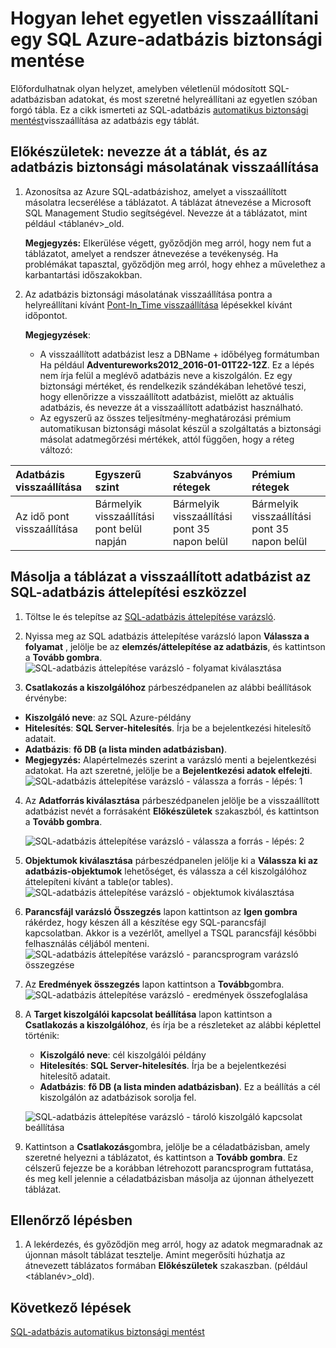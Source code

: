 <properties
    pageTitle="Egyetlen Azure SQL-adatbázis biztonsági másolatának visszaállítása |} Microsoft Azure"
    description="Megtudhatja, hogy miként Azure SQL-adatbázis biztonsági mentése egyetlen visszaállítani."
    services="sql-database"
    documentationCenter=""
    authors="dalechen"
    manager="felixwu"
    editor=""/>

<tags
    ms.service="sql-database"
    ms.workload="data-management"
    ms.tgt_pltfrm="na"
    ms.devlang="na"
    ms.topic="article"
    ms.date="08/31/2016"
    ms.author="daleche"/>


# <a name="how-to-restore-a-single-table-from-an-azure-sql-database-backup"></a>Hogyan lehet egyetlen visszaállítani egy SQL Azure-adatbázis biztonsági mentése

Előfordulhatnak olyan helyzet, amelyben véletlenül módosított SQL-adatbázisban adatokat, és most szeretné helyreállítani az egyetlen szóban forgó tábla. Ez a cikk ismerteti az SQL-adatbázis [automatikus biztonsági mentést](sql-database-automated-backups.md)visszaállítása az adatbázis egy táblát.

## <a name="preparation-steps-rename-the-table-and-restore-a-copy-of-the-database"></a>Előkészületek: nevezze át a táblát, és az adatbázis biztonsági másolatának visszaállítása
1. Azonosítsa az Azure SQL-adatbázishoz, amelyet a visszaállított másolatra lecserélése a táblázatot. A táblázat átnevezése a Microsoft SQL Management Studio segítségével. Nevezze át a táblázatot, mint például &lt;táblanév&gt;_old.

    **Megjegyzés:** Elkerülése végett, győződjön meg arról, hogy nem fut a táblázatot, amelyet a rendszer átnevezése a tevékenység. Ha problémákat tapasztal, győződjön meg arról, hogy ehhez a művelethez a karbantartási időszakokban.

2. Az adatbázis biztonsági másolatának visszaállítása pontra a helyreállítani kívánt [Pont-In_Time visszaállítása](sql-database-recovery-using-backups.md#point-in-time-restore) lépésekkel kívánt időpontot.

    **Megjegyzések**:
    - A visszaállított adatbázist lesz a DBName + időbélyeg formátumban Ha például **Adventureworks2012_2016-01-01T22-12Z**. Ez a lépés nem írja felül a meglévő adatbázis neve a kiszolgálón. Ez egy biztonsági mértéket, és rendelkezik szándékában lehetővé teszi, hogy ellenőrizze a visszaállított adatbázist, mielőtt az aktuális adatbázis, és nevezze át a visszaállított adatbázist használható.
    - Az egyszerű az összes teljesítmény-meghatározási prémium automatikusan biztonsági másolat készül a szolgáltatás a biztonsági másolat adatmegőrzési mértékek, attól függően, hogy a réteg változó:

| Adatbázis visszaállítása | Egyszerű szint | Szabványos rétegek | Prémium rétegek |
| :-- | :-- | :-- | :-- |
|  Az idő pont visszaállítása |  Bármelyik visszaállítási pont belül napján|Bármelyik visszaállítási pont 35 napon belül| Bármelyik visszaállítási pont 35 napon belül|

## <a name="copying-the-table-from-the-restored-database-by-using-the-sql-database-migration-tool"></a>Másolja a táblázat a visszaállított adatbázist az SQL-adatbázis áttelepítési eszközzel
1. Töltse le és telepítse az [SQL-adatbázis áttelepítése varázsló](https://sqlazuremw.codeplex.com).

2. Nyissa meg az SQL adatbázis áttelepítése varázsló lapon **Válassza a folyamat** , jelölje be az **elemzés/áttelepítése az adatbázis**, és kattintson a **Tovább gombra**.
![SQL-adatbázis áttelepítése varázsló - folyamat kiválasztása](./media/sql-database-cloud-migrate-restore-single-table-azure-backup/1.png)
3. **Csatlakozás a kiszolgálóhoz** párbeszédpanelen az alábbi beállítások érvénybe:
 - **Kiszolgáló neve**: az SQL Azure-példány
 - **Hitelesítés**: **SQL Server-hitelesítés**. Írja be a bejelentkezési hitelesítő adatait.
 - **Adatbázis**: **fő DB (a lista minden adatbázisban)**.
 - **Megjegyzés:** Alapértelmezés szerint a varázsló menti a bejelentkezési adatokat. Ha azt szeretné, jelölje be a **Bejelentkezési adatok elfelejti**.
![SQL-adatbázis áttelepítése varázsló - válassza a forrás - lépés: 1](./media/sql-database-cloud-migrate-restore-single-table-azure-backup/2.png)
4. Az **Adatforrás kiválasztása** párbeszédpanelen jelölje be a visszaállított adatbázist nevét a forrásaként **Előkészületek** szakaszból, és kattintson a **Tovább gombra**.

    ![SQL-adatbázis áttelepítése varázsló - válassza a forrás - lépés: 2](./media/sql-database-cloud-migrate-restore-single-table-azure-backup/3.png)

5. **Objektumok kiválasztása** párbeszédpanelen jelölje ki a **Válassza ki az adatbázis-objektumok** lehetőséget, és válassza a cél kiszolgálóhoz áttelepíteni kívánt a table(or tables).
![SQL-adatbázis áttelepítése varázsló - objektumok kiválasztása](./media/sql-database-cloud-migrate-restore-single-table-azure-backup/4.png)

6. **Parancsfájl varázsló Összegzés** lapon kattintson az **Igen gombra** rákérdez, hogy készen áll a készítése egy SQL-parancsfájl kapcsolatban. Akkor is a vezérlőt, amellyel a TSQL parancsfájl későbbi felhasználás céljából menteni.
![SQL-adatbázis áttelepítése varázsló - parancsprogram varázsló összegzése](./media/sql-database-cloud-migrate-restore-single-table-azure-backup/5.png)

7. Az **Eredmények összegzés** lapon kattintson a **Tovább**gombra.
![SQL-adatbázis áttelepítése varázsló - eredmények összefoglalása](./media/sql-database-cloud-migrate-restore-single-table-azure-backup/6.png)

8. A **Target kiszolgálói kapcsolat beállítása** lapon kattintson a **Csatlakozás a kiszolgálóhoz**, és írja be a részleteket az alábbi képlettel történik:
    - **Kiszolgáló neve**: cél kiszolgálói példány
    - **Hitelesítés**: **SQL Server-hitelesítés**. Írja be a bejelentkezési hitelesítő adatait.
    - **Adatbázis**: **fő DB (a lista minden adatbázisban)**. Ez a beállítás a cél kiszolgálón az adatbázisok sorolja fel.

    ![SQL-adatbázis áttelepítése varázsló - tároló kiszolgáló kapcsolat beállítása](./media/sql-database-cloud-migrate-restore-single-table-azure-backup/7.png)

9. Kattintson a **Csatlakozás**gombra, jelölje be a céladatbázisban, amely szeretné helyezni a táblázatot, és kattintson a **Tovább gombra**. Ez célszerű fejezze be a korábban létrehozott parancsprogram futtatása, és meg kell jelennie a céladatbázisban másolja az újonnan áthelyezett táblázat.

## <a name="verification-step"></a>Ellenőrző lépésben
1. A lekérdezés, és győződjön meg arról, hogy az adatok megmaradnak az újonnan másolt táblázat tesztelje. Amint megerősíti húzhatja az átnevezett táblázatos formában **Előkészületek** szakaszban. (például &lt;táblanév&gt;_old).

## <a name="next-steps"></a>Következő lépések

[SQL-adatbázis automatikus biztonsági mentést](sql-database-automated-backups.md)
